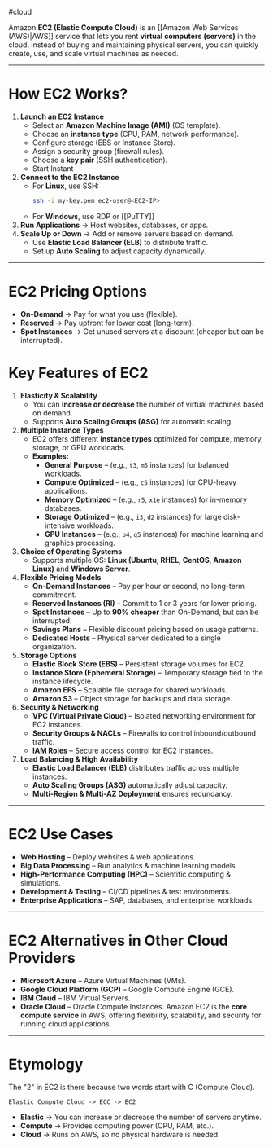 #cloud 

Amazon **EC2 (Elastic Compute Cloud)** is an [[Amazon Web Services (AWS)|AWS]] service that lets you rent **virtual computers (servers)** in the cloud. Instead of buying and maintaining physical servers, you can quickly create, use, and scale virtual machines as needed.

---
# **How EC2 Works?**
1. **Launch an EC2 Instance**
    - Select an **Amazon Machine Image (AMI)** (OS template).
    - Choose an **instance type** (CPU, RAM, network performance).
    - Configure storage (EBS or Instance Store).
    - Assign a security group (firewall rules).
    - Choose a **key pair** (SSH authentication).
	- Start Instant
2. **Connect to the EC2 Instance**
    - For **Linux**, use SSH:
        ```bash
        ssh -i my-key.pem ec2-user@<EC2-IP>
        ```
    - For **Windows**, use RDP or [[PuTTY]]
3. **Run Applications** → Host websites, databases, or apps.
4. **Scale Up or Down** → Add or remove servers based on demand.
    - Use **Elastic Load Balancer (ELB)** to distribute traffic.
    - Set up **Auto Scaling** to adjust capacity dynamically.
---
# **EC2 Pricing Options**
- **On-Demand** → Pay for what you use (flexible).
- **Reserved** → Pay upfront for lower cost (long-term).
- **Spot Instances** → Get unused servers at a discount (cheaper but can be interrupted).
# **Key Features of EC2**
1. **Elasticity & Scalability**
    - You can **increase or decrease** the number of virtual machines based on demand.
    - Supports **Auto Scaling Groups (ASG)** for automatic scaling.
2. **Multiple Instance Types**
    - EC2 offers different **instance types** optimized for compute, memory, storage, or GPU workloads.
    - **Examples:**
        - **General Purpose** – (e.g., `t3`, `m5` instances) for balanced workloads.
        - **Compute Optimized** – (e.g., `c5` instances) for CPU-heavy applications.
        - **Memory Optimized** – (e.g., `r5`, `x1e` instances) for in-memory databases.
        - **Storage Optimized** – (e.g., `i3`, `d2` instances) for large disk-intensive workloads.
        - **GPU Instances** – (e.g., `p4`, `g5` instances) for machine learning and graphics processing.
3. **Choice of Operating Systems**
    - Supports multiple OS: **Linux (Ubuntu, RHEL, CentOS, Amazon Linux)** and **Windows Server**.
4. **Flexible Pricing Models**
    - **On-Demand Instances** – Pay per hour or second, no long-term commitment.
    - **Reserved Instances (RI)** – Commit to 1 or 3 years for lower pricing.
    - **Spot Instances** – Up to **90% cheaper** than On-Demand, but can be interrupted.
    - **Savings Plans** – Flexible discount pricing based on usage patterns.
    - **Dedicated Hosts** – Physical server dedicated to a single organization.
5. **Storage Options**
    - **Elastic Block Store (EBS)** – Persistent storage volumes for EC2.
    - **Instance Store (Ephemeral Storage)** – Temporary storage tied to the instance lifecycle.
    - **Amazon EFS** – Scalable file storage for shared workloads.
    - **Amazon S3** – Object storage for backups and data storage.
6. **Security & Networking**
    - **VPC (Virtual Private Cloud)** – Isolated networking environment for EC2 instances.
    - **Security Groups & NACLs** – Firewalls to control inbound/outbound traffic.
    - **IAM Roles** – Secure access control for EC2 instances.
7. **Load Balancing & High Availability**
    - **Elastic Load Balancer (ELB)** distributes traffic across multiple instances.
    - **Auto Scaling Groups (ASG)** automatically adjust capacity.
    - **Multi-Region & Multi-AZ Deployment** ensures redundancy.
---
# **EC2 Use Cases**
- **Web Hosting** – Deploy websites & web applications.
- **Big Data Processing** – Run analytics & machine learning models.
- **High-Performance Computing (HPC)** – Scientific computing & simulations.
- **Development & Testing** – CI/CD pipelines & test environments.
- **Enterprise Applications** – SAP, databases, and enterprise workloads.

---
# **EC2 Alternatives in Other Cloud Providers**
- **Microsoft Azure** – Azure Virtual Machines (VMs).
- **Google Cloud Platform (GCP)** – Google Compute Engine (GCE).
- **IBM Cloud** – IBM Virtual Servers.
- **Oracle Cloud** – Oracle Compute Instances.
Amazon EC2 is the **core compute service** in AWS, offering flexibility, scalability, and security for running cloud applications.
---
# **Etymology**
The "2" in EC2 is there because two words start with C (Compute Cloud).
```
Elastic Compute Cloud -> ECC -> EC2
```
- **Elastic** → You can increase or decrease the number of servers anytime.
- **Compute** → Provides computing power (CPU, RAM, etc.).
- **Cloud** → Runs on AWS, so no physical hardware is needed.



